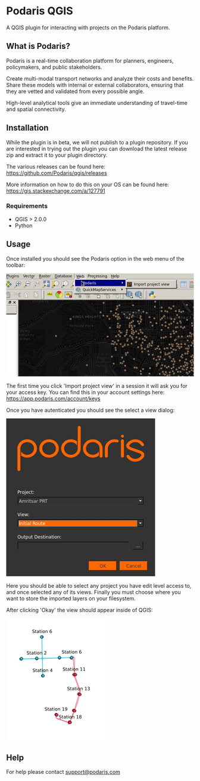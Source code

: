 # Podaris QGIS

A QGIS plugin for interacting with projects on the Podaris platform.

## What is Podaris?

Podaris is a real-time collaboration platform for planners, engineers, policymakers, and public stakeholders.

Create multi-modal transport networks and analyze their costs and benefits. Share these models with internal or external collaborators, ensuring that they are vetted and validated from every possible angle.

High-level analytical tools give an immediate understanding of travel-time and spatial connectivity.

## Installation

While the plugin is in beta, we will not publish to a plugin repository. If you
are interested in trying out the plugin you can download the latest release zip
and extract it to your plugin directory.

The various releases can be found here: https://github.com/Podaris/qgis/releases

More information on how to do this on your OS can be found here:
https://gis.stackexchange.com/a/127791

### Requirements

- QGIS > 2.0.0
- Python

## Usage

Once installed you should see the Podaris option in the web menu of the toolbar:

![web menu](/img/webmenu.png)

The first time you click 'Import project view' in a session it will ask you for your access key.
You can find this in your account settings here: https://app.podaris.com/account/keys

Once you have autenticated you should see the select a view dialog:

![import view](/img/import_view.png)

Here you should be able to select any project you have edit level access to, and once selected any of its views.
Finally you must choose where you want to store the imported layers on your filesystem.

After clicking 'Okay' the view should appear inside of QGIS:

![network](/img/network.png)
  
## Help
For help please contact support@podaris.com
